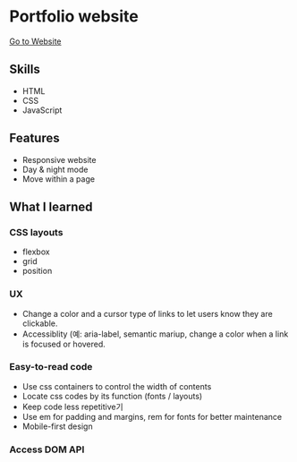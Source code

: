 <h1>Portfolio website</h1>
<a href="https://hmshp.github.io/portfolio/" target="_blank">Go to Website</a>

<h2>Skills</h2>
<ul>
  <li>HTML</li>
  <li>CSS</li>
  <li>JavaScript</li>
</ul>

<h2>Features</h2>
<ul>
  <li>Responsive website</li>
  <li>Day & night mode</li>
  <li>Move within a page</li>
</ul>

<h2>What I learned</h2>
<h3>CSS layouts</h3>
<ul>
  <li>flexbox</li>
  <li>grid</li>
  <li>position</li>
</ul>
<h3>UX</h3>
  <ul>
    <li>Change a color and a cursor type of links to let users know they are clickable.</li>
  <li>Accessiblity
    (예: aria-label, semantic mariup, change a color when a link is focused or hovered.</li>
  </ul>
<h3>Easy-to-read code</h3>
  <ul>
    <li>Use css containers to control the width of contents</li>
    <li>Locate css codes by its function (fonts / layouts)</li>
    <li>Keep code less repetitive기</li>
    <li>Use em for padding and margins, rem for fonts for better maintenance</li>
    <li>Mobile-first design</li>
  </ul>
<h3>Access DOM API</h3>
